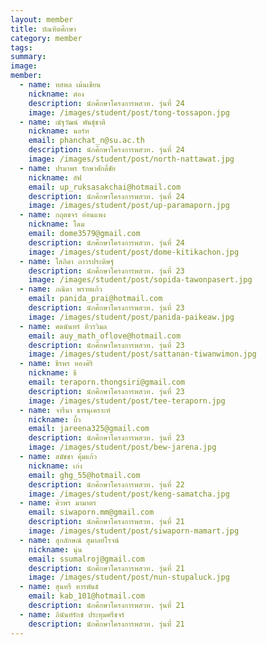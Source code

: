 ```yaml
---
layout: member
title: บัณฑิตศึกษา
category: member
tags:
summary:
image:
member:
  - name: ทสพล เม้นเขียน
    nickname: ต๋อง
    description: นักศึกษาโครงการพสวท. รุ่นที่ 24
    image: /images/student/post/tong-tossapon.jpg
  - name: ณัฐวัฒน์ พันธุ์ชาติ
    nickname: นอร์ท
    email: phanchat_n@su.ac.th
    description: นักศึกษาโครงการพสวท. รุ่นที่ 24
    image: /images/student/post/north-nattawat.jpg
  - name: ปรมาพร รักษาศักดิ์ชัย
    nickname: อัฟ
    email: up_ruksasakchai@hotmail.com
    description: นักศึกษาโครงการพสวท. รุ่นที่ 24
    image: /images/student/post/up-paramaporn.jpg
  - name: กฤตขจร อ่อนแพง
    nickname: โดม
    email: dome3579@gmail.com
    description: นักศึกษาโครงการพสวท. รุ่นที่ 24
    image: /images/student/post/dome-kitikachon.jpg
  - name: โสภิดา ถาวรประดิษฐ์
    description: นักศึกษาโครงการพสวท. รุ่นที่ 23
    image: /images/student/post/sopida-tawonpasert.jpg
  - name: ภณิดา พรายแก้ว
    email: panida_prai@hotmail.com
    description: นักศึกษาโครงการพสวท. รุ่นที่ 23
    image: /images/student/post/panida-paikeaw.jpg
  - name: ศตนันทร์ ทิวรวิมล
    email: auy_math_oflove@hotmail.com
    description: นักศึกษาโครงการพสวท. รุ่นที่ 23
    image: /images/student/post/sattanan-tiwanwimon.jpg
  - name: ธีรพร ทองศิริ
    nickname: ธี
    email: teraporn.thongsiri@gmail.com
    description: นักศึกษาโครงการพสวท. รุ่นที่ 23
    image: /images/student/post/tee-teraporn.jpg
  - name: จารีนา ธารนุเคราะห์
    nickname: บิ้ว
    email: jareena325@gmail.com
    description: นักศึกษาโครงการพสวท. รุ่นที่ 23
    image: /images/student/post/bew-jarena.jpg
  - name: สมัชชา คุ้มแก้ว
    nickname: เก่ง
    email: ghg_55@hotmail.com
    description: นักศึกษาโครงการพสวท. รุ่นที่ 22
    image: /images/student/post/keng-samatcha.jpg
  - name: ศิวพร มามาตร
    email: siwaporn.mm@gmail.com
    description: นักศึกษาโครงการพสวท. รุ่นที่ 21
    image: /images/student/post/siwaporn-mamart.jpg
  - name: สุภลักษณ์ สุมาลย์โรจน์
    nickname: นุ่น
    email: ssumalroj@gmail.com
    description: นักศึกษาโครงการพสวท. รุ่นที่ 21
    image: /images/student/post/nun-stupaluck.jpg
  - name: สุนทรี ทารพันธ์
    email: kab_101@hotmail.com
    description: นักศึกษาโครงการพสวท. รุ่นที่ 21
  - name: ภินันท์รักข์ ประทุมศรีขจร์
    description: นักศึกษาโครงการพสวท. รุ่นที่ 21
---
```

